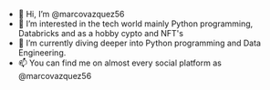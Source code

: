 - 👋 Hi, I’m @marcovazquez56
- 👀 I’m interested in the tech world mainly Python programming, Databricks and as a hobby cypto and NFT's
- 🌱 I’m currently diving deeper into Python programming and Data Engineering.
- 📫 You can find me on almost every social platform as @marcovazquez56

<!---
marcovazquez56/marcovazquez56 is a ✨ special ✨ repository because its `README.md` (this file) appears on your GitHub profile.
You can click the Preview link to take a look at your changes.
--->
